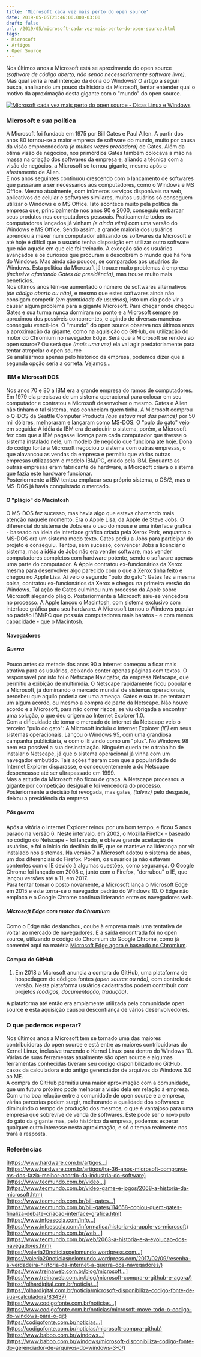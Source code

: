```yaml
---
title: 'Microsoft cada vez mais perto do open source'
date: 2019-05-05T21:46:00.000-03:00
draft: false
url: /2019/05/microsoft-cada-vez-mais-perto-do-open-source.html
tags: 
- Microsoft
- Artigos
- Open Source
---
```


Nos últimos anos a Microsoft está se aproximando do open source _(software de código aberto, não sendo necessariamente software livre)_. Mas qual seria a real intenção da dona do Windows? O artigo a seguir busca, analisando um pouco da história da Microsoft, tentar entender qual o motivo da aproximação desta gigante com o "mundo" do open source.

  

[![Microsoft cada vez mais perto do open source - Dicas Linux e Windows](https://1.bp.blogspot.com/-TytvUDGmX10/XNBeKDuhO-I/AAAAAAAALLo/G8XWtuSAeAEnsXtIULq2zUlmS60Oyc-VQCLcBGAs/s200/Opensource.svg.png "Microsoft cada vez mais perto do open source - Dicas Linux e Windows")](https://1.bp.blogspot.com/-TytvUDGmX10/XNBeKDuhO-I/AAAAAAAALLo/G8XWtuSAeAEnsXtIULq2zUlmS60Oyc-VQCLcBGAs/s1600/Opensource.svg.png)

### Microsoft e sua política

A Microsoft foi fundada em 1975 por Bill Gates e Paul Allen. A partir dos anos 80 tornou-se a maior empresa de software do mundo, muito por causa da visão empreendedora _(e muitas vezes predadora)_ de Gates. Além da ótima visão de negócios, nos primórdios Gates também colocava a mão na massa na criação dos softwares da empresa e, aliando a técnica com a visão de negócios, a Microsoft se tornou gigante, mesmo após o afastamento de Allen.  
E nos anos seguintes continuou crescendo com o lançamento de softwares que passaram a ser necessários aos computadores, como o Windows e MS Office. Mesmo atualmente, com inúmeros serviços disponíveis na web, aplicativos de celular e softwares similares, muitos usuários só conseguem utilizar o Windows e o MS Office. Isto acontece muito pela política da empresa que, principalmente nos anos 90 e 2000, conseguiu embarcar seus produtos nos computadores pessoais. Praticamente todos os computadores lançados já vinham _(e ainda vêm)_ com uma versão do Windows e MS Office. Sendo assim, a grande maioria dos usuários aprendeu a mexer num computador utilizando os softwares da Microsoft e até hoje é difícil que o usuário tenha disposição em utilizar outro software que não aquele em que ele foi treinado. A exceção são os usuários avançados e os curiosos que procuram e descobrem o mundo que há fora do Windows. Mas ainda são poucos, se comparados aos usuários do Windows. Esta política da Microsoft já trouxe muito problemas à empresa _(inclusive afastando Gates da presidência)_, mas trouxe muito mais benefícios.  
Nos últimos anos têm-se aumentado o número de softwares alternativos _(de código aberto ou não)_, e mesmo que estes softwares ainda não consigam competir _(em quantidade de usuários_), isto um dia pode vir a causar algum problema para a gigante Microsoft. Para chegar onde chegou Gates e sua turma nunca dormiram no ponto e a Microsoft sempre se aproximou dos possíveis concorrentes, e agindo de diversas maneiras conseguiu vencê-los. O "mundo" do open source observa nos últimos anos a aproximação da gigante, como na aquisição do GitHub, ou utilização do motor do Chromium no navegador Edge. Será que a Microsoft se rendeu ao open source? Ou será que _(mais uma vez)_ ela vai agir predatoriamente para tentar atropelar o open source  
Se analisarmos apenas pelo histórico da empresa, podemos dizer que a segunda opção seria a correta. Vejamos...

  

#### IBM e Microsoft DOS

Nos anos 70 e 80 a IBM era a grande empresa do ramos de computadores. Em 1979 ela precisava de um sistema operacional para colocar em seu computador e contratou a Microsoft desenvolver o mesmo. Gates e Allen não tinham o tal sistema, mas conheciam quem tinha. A Microsoft comprou o Q-DOS da Seattle Computer Products _(que estava mal das pernas)_ por 50 mil dólares, melhoraram e lançaram como MS-DOS. O "pulo do gato" veio em seguida: A idéia da IBM era de adquirir o sistema, porém, a Microsoft fez com que a IBM pagasse licença para cada computador que tivesse o sistema instalado nele, um modelo de negócio que funciona até hoje. Dona do código fonte a Microsoft negociou o sistema com outras empresas, o que alavancou as vendas da empresa e permitiu que várias outras empresas utilizassem o modelo IBM/PC, criado pela IBM. Enquanto as outras empresas eram fabricante de hardware, a Microsoft criava o sistema que fazia este hardware funcionar.  
Posteriormente a IBM tentou emplacar seu próprio sistema, o OS/2, mas o MS-DOS já havia conquistado o mercado.

  

#### O "plágio" do Macintosh

O MS-DOS fez sucesso, mas havia algo que estava chamando mais atenção naquele momento. Era o Apple Lisa, da Apple de Steve Jobs. O diferencial do sistema de Jobs era o uso do mouse e uma interface gráfica - baseado na ideia de interface gráfica criada pela Xerox Park, enquanto o MS-DOS era um sistema modo texto. Gates pediu a Jobs para participar do projeto e conseguiu. Tentou, sem sucesso, convencer Jobs a licenciar o sistema, mas a idéia de Jobs não era vender software, mas vender computadores completos com hardware potente, sendo o software apenas uma parte do computador. A Apple contratou ex-funcionários da Xerox mesma para desenvolver algo parecido com o que a Xerox tinha feito e chegou no Apple Lisa. Aí veio o segundo "pulo do gato": Gates fez a mesma coisa, contratou ex-funcionários da Xerox e chegou na primeira versão do Windows. Tal ação de Gates culminou num processo da Apple sobre Microsoft alegando plágio. Posteriormente a Microsoft saiu-se vencedora no processo. A Apple lançou o Macintosh, com sistema exclusivo com interface gráfica para seu hardware. A Microsoft tornou o Windows popular no padrão IBM/PC que possuía computadores mais baratos - e com menos capacidade - que o Macintosh.

  

#### Navegadores

##### **Guerra**

Pouco antes da metade dos anos 90 a internet começou a ficar mais atrativa para os usuários, deixando conter apenas páginas com textos. O responsável por isto foi o Netscape Navigator, da empresa Netscape, que permitiu a exibição de multimídia. O Netscape rapidamente ficou popular e a Microsoft, já dominando o mercado mundial de sistemas operacionais, percebeu que aquilo poderia ser uma ameaça. Gates e sua trupe tentaram um algum acordo, ou mesmo a compra de parte da Netscape. Não houve acordo e a Microsoft, para não correr riscos, se viu obrigada a encontrar uma solução, o que deu origem ao Internet Explorer 1.0.  
Com a dificuldade de tomar o mercado de internet da Netscape veio o terceiro "pulo do gato": A Microsoft incluiu o Internet Explorer _(IE)_ em seus sistemas operacionais. Lançou o Windows 95, com uma grandiosa campanha publicitária, e com o IE vindo como um "plus". No Windows 98 nem era possível a sua desinstalação. Ninguém queria ter o trabalho de instalar o Netscape, já que o sistema operacional já vinha com um navegador embutido. Tais ações fizeram com que a popularidade do Internet Explorer disparasse, e consequentemente a do Netscape despencasse até ser ultrapassado em 1999.  
Mas a atitude da Microsoft não ficou de graça. A Netscape processou a gigante por competição desigual e foi vencedora do processo. Posteriormente a decisão foi revogada, mas gates, _(talvez)_ pelo desgaste, deixou a presidência da empresa.  

##### **Pós guerra**

Após a vitória o Internet Explorer reinou por um bom tempo, e ficou 5 anos parado na versão 6. Neste intervalo, em 2002, o Mozilla Firefox - baseado no código do Netscape - foi lançado, e obteve grande aceitação de usuários, e foi o início do declínio do IE, que se manteve na liderança por vir instalado nos sistemas. Na versão 7 a Microsoft adotou o sistema de abas, um dos diferenciais do Firefox. Porém, os usuários já não estavam contentes com o IE devido à algumas questões, como segurança. O Google Chrome foi lançado em 2008 e, junto com o Firefox, "derrubou" o IE, que lançou versões até a 11, em 2017.  
Para tentar tomar o posto novamente, a Microsoft lança o Microsoft Edge em 2015 e este torna-se o navegador padrão do Windows 10. O Edge não emplaca e o Google Chrome continua liderando entre os navegadores web.  

##### **Microsoft Edge com motor do Chromium**

Como o Edge não deslanchou, coube à empresa mais uma tentativa de voltar ao mercado de navegadores. E a saída encontrada foi no open source, utilizando o código do Chromium do Google Chrome, como já comentei aqui na matéria [Microsoft Edge agora é baseado no Chromium](https://info.wsouza.com.br/2019/03/microsoft-edge-agora-e-baseado-no-chromium.html?utm_medium=referral).

  

#### Compra do GitHub

1.  Em 2018 a Microsoft anuncia a compra do GitHub, uma plataforma de hospedagem de códigos fontes _(open source ou não),_ com controle de versão. Nesta plataforma usuários cadastrados podem contribuir com projetos _(códigos, documentação, tradução)_.

A plataforma até então era amplamente utilizada pela comunidade open source e esta aquisição causou desconfiança de vários desenvolvedores.

  

### O que podemos esperar?

Nos últimos anos a Microsoft tem se tornado uma das maiores contribuidoras do open source e está entre as maiores contribuidoras do Kernel Linux, inclusive trazendo o Kernel Linux para dentro do Windows 10. Várias de suas ferramentas atualmente são open source  e algumas ferramentas conhecidas tiveram seu código disponibilizado no GitHub, casos da calculadora e do antigo gerenciador de arquivos do Windows 3.0 ao ME.  
A compra do GitHub permitiu uma maior aproximação com a comunidade, que um futuro próximo pode melhorar a visão dela em relação à empresa. Com uma boa relação entre a comunidade de open source e a empresa, várias parcerias podem surgir, melhorando a qualidade dos softwares e diminuindo o tempo de produção dos mesmos, o que é vantajoso para uma empresa que sobrevive de venda de softwares. Este pode ser o novo pulo do gato da gigante mas, pelo histórico da empresa, podemos esperar qualquer outro interesse nesta aproximação, e só o tempo realmente nos trará a resposta.

  

### Referências

[https://www.hardware.com.br/artigos...](https://www.hardware.com.br/artigos/ha-36-anos-microsoft-comprava-ms-dos-fazia-melhor-acordo-da-industria-do-software)  
[https://www.tecmundo.com.br/video...](https://www.tecmundo.com.br/video-game-e-jogos/2068-a-historia-da-microsoft.htm)  
[https://www.tecmundo.com.br/bill-gates...](https://www.tecmundo.com.br/bill-gates/114658-copiou-quem-gates-finaliza-debate-criacao-interface-grafica.htm)  
[https://www.infoescola.com/info...](https://www.infoescola.com/informatica/historia-da-apple-vs-microsoft)  
[https://www.tecmundo.com.br/web...](https://www.tecmundo.com.br/web/2063-a-historia-e-a-evolucao-dos-navegadores.htm)  
[https://valeria20noticiaspelomundo.wordpress.com...](https://valeria20noticiaspelomundo.wordpress.com/2017/02/09/resenha-a-verdadeira-historia-da-internet-a-guerra-dos-navegadores/)  
[https://www.treinaweb.com.br/blog/microsoft...](https://www.treinaweb.com.br/blog/microsoft-compra-o-github-e-agora/)  
[https://olhardigital.com.br/noticia/...](https://olhardigital.com.br/noticia/microsoft-disponibiliza-codigo-fonte-de-sua-calculadora/83437)  
[https://www.codigofonte.com.br/noticias...](https://www.codigofonte.com.br/noticias/microsoft-move-todo-o-codigo-do-windows-para-o-git)  
[https://codigofonte.com.br/noticias...](https://codigofonte.com.br/noticias/microsoft-compra-github)  
[https://www.baboo.com.br/windows...](https://www.baboo.com.br/windows/microsoft-disponibiliza-codigo-fonte-do-gerenciador-de-arquivos-do-windows-3-0/)